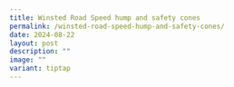 ```yaml
---
title: Winsted Road Speed hump and safety cones
permalink: /winsted-road-speed-hump-and-safety-cones/
date: 2024-08-22
layout: post
description: ""
image: ""
variant: tiptap
---
```

